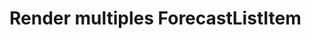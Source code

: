 # Render multiples ForecastListItem 


[Git branch]:(https://github.com/codiku/react-native-meteo/tree/017-EN-forecast-list)